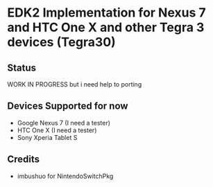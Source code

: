 # EDK2 Implementation for Nexus 7 and HTC One X and other Tegra 3 devices (Tegra30)

## Status
WORK IN PROGRESS but i need help to porting

## Devices Supported for now
 - Google Nexus 7 (I need a tester)
 - HTC One X (I need a tester)
 - Sony Xperia Tablet S 

## Credits
 - imbushuo for NintendoSwitchPkg
